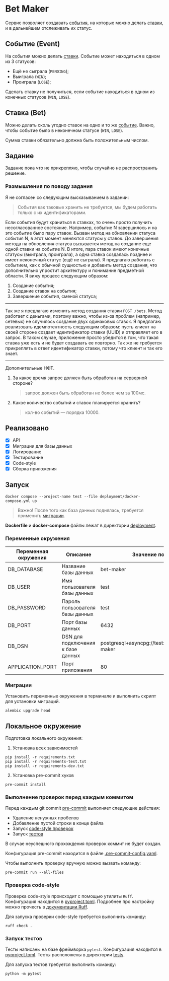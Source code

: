 # Bet Maker

Сервис позволяет создавать [события](#событие-event), на которые можно делать [ставки](#ставка-bet), и в дальнейшем
отслеживать их статус.

## Событие (Event)

На события можно делать [ставки](#ставка-bet). Событие может находиться в одном из 3 статусов:

- Ещё не сыграла (`PENDING`);
- Выиграла (`WIN`);
- Проиграла (`LOSE`);

Сделать ставку не получиться, если событие находиться в одном из конечных статусов (`WIN`, `LOSE`).

## Ставка (Bet)

Можно делать сколь угодно ставок на одно и то же [событие](#событие-event). Важно, чтобы событие было в неконечном
статусе (`WIN`, `LOSE`).

Сумма ставки обязательно должна быть положительным
числом.

## Задание

Задание пока что не прикрепляю, чтобы случайно не распространить решение.

### Размышления по поводу задания

Я не согласен со следующим высказыванием в задании:
> События как таковые хранить не требуется, мы будем работать только с их идентификаторами.

Если события будут храниться в ставках, то очень просто получить несогласованное состояние. Например, событие N
завершилось и на это событие было пару ставок. Вызван метод на обновлении статуса события N, в этот момент меняются
статусы у ставок. До завершения метода на обновления статуса вызывается метод на создание еще одной ставки на событие
N. В итоге, пара ставок имеют конечные статусы (выиграла, проиграла), а одна ставка создалась позднее и имеет неконечный
статус (ещё не сыграла). Я предлагаю работать с событием, как с обычной сущностью и добавить метод создания, что
дополнительно упростит архитектуру и понимание предметной области.
Я вижу процесс следующим образом:

1. Создание события;
2. Создание ставок на события;
3. Завершение события, сменой статуса;

---
Так же я предлагаю изменить метод создания ставки `POST /bets`. Метод работает с деньгами, поэтому важно, чтобы из-за
проблем (например, сетевых) не случилось создание двух одинаковых ставок. Я предлагаю реализовать идемпотентность
следующим образом: пусть клиент на своей стороне создает идентификатор ставки (UUID) и отправляет его в запрос. В таком
случае, приложение просто убедится в том, что такая ставка уже есть и не будет создавать ее повторно. Так же не
требуется прикреплять в ответ идентификатор ставки, потому что клиент и так его знает.

---

Дополнительные НФТ.

1. За какое время запрос должен быть обработан на серверной стороне?
   > запрос должен быть обработан не более чем за 100мс.
2. Какое количество событий и ставок планируется хранить?
   > кол-во событий — порядка 10000.

## Реализовано

- [x] API
- [x] Миграции для базы данных
- [x] Логирование
- [x] Тестирование
- [x] Code-style
- [x] Сборка приложения

## Запуск

```shell
docker compose --project-name test --file deployment/docker-compose.yml up
```

> Важно! После того как база данных поднялась, требуется применить [миграции](#миграции).

**Dockerfile** и **docker-compose** файлы лежат в директории [deployment](deployment).

### Переменные окружения

| Переменная окружения | Описание                          | Значение по умолчанию                                  |
|----------------------|-----------------------------------|--------------------------------------------------------|
| DB_DATABASE          | Название базы данных              | bet-maker                                              |
| DB_USER              | Имя пользователя базы данных      | test                                                   |
| DB_PASSWORD          | Пароль пользователя базы данных   | test                                                   |
| DB_PORT              | Порт базы данных                  | 6432                                                   |
| DB_DSN               | DSN для подключения к базе данных | postgresql+asyncpg://test:test@database:6432/bet-maker |
| APPLICATION_PORT     | Порт приложения                   | 80                                                     |

### Миграции

Установить переменные окружения в терминале и выполнить скрипт для установки миграций.

```shell
alembic upgrade head
```

## Локальное окружение

Подготовка локального окружения:

1. Установка всех зависимостей

```shell
pip install -r requirements.txt
pip install -r requirements-test.txt
pip install -r requirements-dev.txt
```

2. Установка pre-commit хуков

```shell
pre-commit install
```

### Выполнение проверок перед каждым коммитом

Перед каждым git commit [pre-commit](https://pre-commit.com/) выполняет следующие действия:

- Удаление ненужных пробелов
- Добавление пустой строки в конце файла
- Запуск [code-style проверок](#проверка-code-style)
- Запуск [тестов](#запуск-тестов)

В случае неуспешного прохождения проверок коммит не будет создан.

Конфигурация pre-commit находится в файле [.pre-commit-config.yaml](.pre-commit-config.yaml).

Чтобы выполнить проверку вручную можно вызвать команду:

```shell
pre-commit run --all-files
```

### Проверка code-style

Проверка code-style происходит с помощью утилиты `Ruff`.
Конфигурация находится в [pyproject.toml](pyproject.toml). Подробнее про настройку можно прочесть
в [документации Ruff](https://docs.astral.sh/ruff/configuration/).

Для запуска проверки code-style требуется выполнить команду:

```shell
ruff check .
```

### Запуск тестов

Тесты написаны на базе фреймворка `pytest`. Конфигурация находится в [pyproject.toml](pyproject.toml). Тесты расположены
в директории [tests](tests).

Для запуска тестов требуется выполнить команду:

```shell
python -m pytest
```
